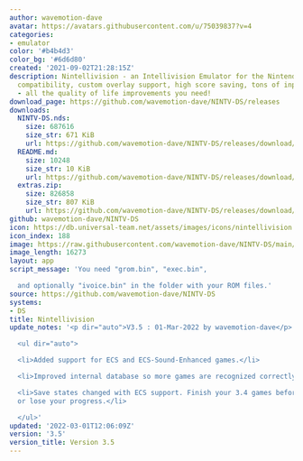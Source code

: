 ```yaml
---
author: wavemotion-dave
avatar: https://avatars.githubusercontent.com/u/75039837?v=4
categories:
- emulator
color: '#b4b4d3'
color_bg: '#6d6d80'
created: '2021-09-02T21:28:15Z'
description: Nintellivision - an Intellivision Emulator for the Nintendo DS/DSi. High
  compatibility, custom overlay support, high score saving, tons of input mapping
  - all the quality of life improvements you need!
download_page: https://github.com/wavemotion-dave/NINTV-DS/releases
downloads:
  NINTV-DS.nds:
    size: 687616
    size_str: 671 KiB
    url: https://github.com/wavemotion-dave/NINTV-DS/releases/download/3.5/NINTV-DS.nds
  README.md:
    size: 10248
    size_str: 10 KiB
    url: https://github.com/wavemotion-dave/NINTV-DS/releases/download/3.5/README.md
  extras.zip:
    size: 826858
    size_str: 807 KiB
    url: https://github.com/wavemotion-dave/NINTV-DS/releases/download/3.5/extras.zip
github: wavemotion-dave/NINTV-DS
icon: https://db.universal-team.net/assets/images/icons/nintellivision.png
icon_index: 188
image: https://raw.githubusercontent.com/wavemotion-dave/NINTV-DS/main/arm9/gfx/bgTop.png
image_length: 16273
layout: app
script_message: 'You need "grom.bin", "exec.bin",

  and optionally "ivoice.bin" in the folder with your ROM files.'
source: https://github.com/wavemotion-dave/NINTV-DS
systems:
- DS
title: Nintellivision
update_notes: '<p dir="auto">V3.5 : 01-Mar-2022 by wavemotion-dave</p>

  <ul dir="auto">

  <li>Added support for ECS and ECS-Sound-Enhanced games.</li>

  <li>Improved internal database so more games are recognized correctly.</li>

  <li>Save states changed with ECS support. Finish your 3.4 games before upgrading
  or lose your progress.</li>

  </ul>'
updated: '2022-03-01T12:06:09Z'
version: '3.5'
version_title: Version 3.5
---
```

